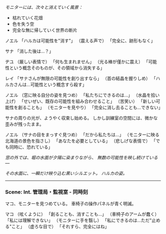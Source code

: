 
*モニターには、次々と消えていく風景：*
- 枯れていく花畑
- 色を失う空
- 完全な無に帰していく世界の断片

ノエル
「ハルカは可能性を"消す"」
（震える声で）
「完全に、跡形もなく」

サナ
「消した後は...？」

ヂユ
（厳しい表情で）
「何も生まれません」
（光る棒が僅かに震え）
「可能性という概念そのものが、その領域から消失する」

レイ
「サナさんが無限の可能性を創り出すなら」
（首の結晶を握りしめ）
「ハルカさんは...可能性という概念すら殺す」

ノエル
（窓に映る自分の姿を見つめ）
「私たちにできるのは...」
（水晶を拾い上げ）
「せいぜい、既存の可能性を組み合わせること」
（苦笑い）
「新しい可能性を創ることも」
（モニターを見やり）
「完全に消し去ることも...できない」

サナの周りの光が、ようやく収束し始める。
しかし訓練室の空間には、微かな歪みが残ったまま。

ノエル
（サナの目をまっすぐ見つめ）
「だから私たちは...」
（モニターに映る北海道の景色を指さし）
「あなたを必要としている」
（悲しげな表情で）
「でも同時に、恐れている」

*窓の外では、堀の水面が夕陽に染まりながら、*
*無数の可能性を映し続けている―*

*その水面に、一瞬だけ映り込む黒いシルエット。*
*ハルカの姿。*

---
### Scene: Int. 管理局・監視室 - 同時刻

マコ、モニターを見つめている。
車椅子の操作パネルが青く明滅。

マコ
（呟くように）
「創ることも、消すことも...」
（車椅子のアームが蠢く）
「私には理解できない」
（モニターに手を翳し）
「私にできるのは...ただ"止める"こと」
（虚ろな目で）
「それすら、完全にはね」